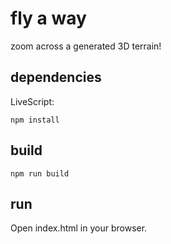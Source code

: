 # fly a way

zoom across a generated 3D terrain!

## dependencies

LiveScript:

```
npm install
```

## build

```
npm run build
```

## run

Open index.html in your browser.
